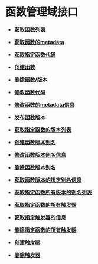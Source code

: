 # 函数管理域接口<a name="functiongraph_06_0104"></a>

-   **[获取函数列表](获取函数列表.md)**  

-   **[获取函数的metadata](获取函数的metadata.md)**  

-   **[获取指定函数代码](获取指定函数代码.md)**  

-   **[创建函数](创建函数.md)**  

-   **[删除函数/版本](删除函数-版本.md)**  

-   **[修改函数代码](修改函数代码.md)**  

-   **[修改函数的metadata信息](修改函数的metadata信息.md)**  

-   **[发布函数版本](发布函数版本.md)**  

-   **[获取指定函数的版本列表](获取指定函数的版本列表.md)**  

-   **[创建函数版本别名](创建函数版本别名.md)**  

-   **[修改函数版本别名信息](修改函数版本别名信息.md)**  

-   **[删除函数版本别名](删除函数版本别名.md)**  

-   **[获取函数版本的指定别名信息](获取函数版本的指定别名信息.md)**  

-   **[获取指定函数所有版本的别名列表](获取指定函数所有版本的别名列表.md)**  

-   **[获取指定函数的所有触发器](获取指定函数的所有触发器.md)**  

-   **[获取指定触发器的信息](获取指定触发器的信息.md)**  

-   **[删除指定函数的所有触发器](删除指定函数的所有触发器.md)**  

-   **[创建触发器](创建触发器.md)**  

-   **[删除触发器](删除触发器.md)**  


